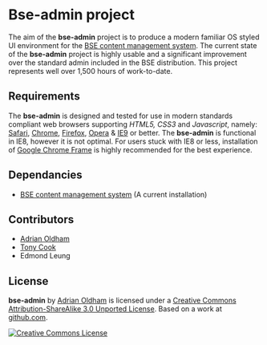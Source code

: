 # Bse-admin project

The aim of the **bse-admin** project is to produce a modern familiar OS styled UI environment for the [BSE content management system](http://github.com/tonycoz/bse). The current state of the **bse-admin** project is highly usable and a significant improvement over the standard admin included in the BSE distribution.  This project represents well over 1,500 hours of work-to-date.

## Requirements

The **bse-admin** is designed and tested for use in modern standards compliant web browsers supporting _HTML5, CSS3_ and _Javascript_, namely: [Safari](http://www.apple.com/safari), [Chrome](http://www.google.com/chrome), [Firefox](http://www.firefox.com/), [Opera](http://www.opera.com/) & [IE9](http://www.microsoft.com/ie/) or better. The **bse-admin** is functional in IE8, however it is not optimal. For users stuck with IE8 or less, installation of [Google Chrome Frame](http://code.google.com/chrome/chromeframe/) is highly recommended for the best experience.

## Dependancies

* [BSE content management system](http://github.com/tonycoz/bse) (A current installation)


## Contributors

* [Adrian Oldham](http://github.com/adrianoldham)
* [Tony Cook](http://github.com/tonycoz)
* Edmond Leung

## License

**bse-admin** by [Adrian Oldham](http://www.adrianoldham.com.au/) is licensed under a [Creative Commons Attribution-ShareAlike 3.0 Unported License](http://creativecommons.org/licenses/by-sa/3.0/). Based on a work at [github.com](http://github.com/adrianoldham/bse-admin).

[![Creative Commons License](http://i.creativecommons.org/l/by-sa/3.0/88x31.png)](http://creativecommons.org/licenses/by-sa/3.0/)